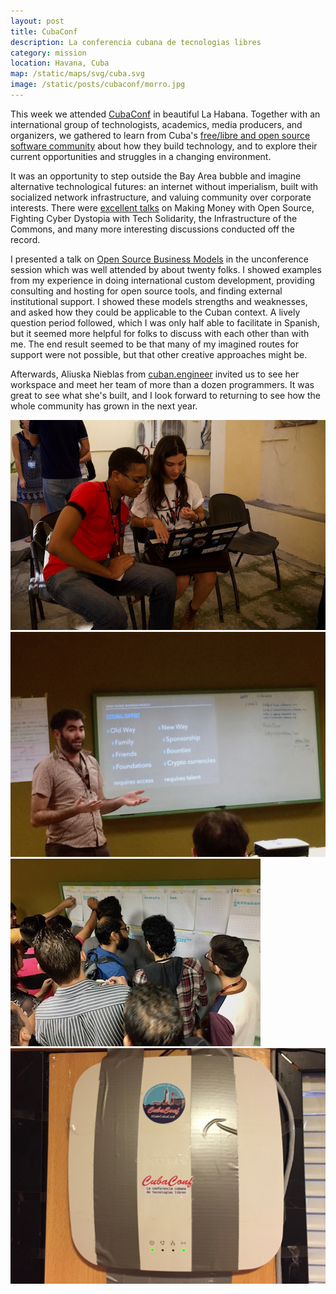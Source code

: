 ```yaml
---
layout: post
title: CubaConf
description: La conferencia cubana de tecnologias libres
category: mission
location: Havana, Cuba
map: /static/maps/svg/cuba.svg
image: /static/posts/cubaconf/morro.jpg
---
```


This week we attended [CubaConf](http://www.cubaconf.org) in beautiful La Habana. Together with an international group of technologists, academics, media producers, and organizers, we gathered to learn from Cuba's [free/libre and open source software community](https://gutl.jovenclub.cu) about how they build technology, and to explore their current opportunities and struggles in a changing environment.

It was an opportunity to step outside the Bay Area bubble and imagine alternative technological futures: an internet without imperialism, built with socialized network infrastructure, and valuing community over corporate interests. There were [excellent talks](https://www.youtube.com/playlist?list=PL3bvPCw5QCLLUcuEmK_7bRuy843LCVotG) on Making Money with Open Source, Fighting Cyber Dystopia with Tech Solidarity, the Infrastructure of the Commons, and many more interesting discussions conducted off the record.

I presented a talk on [Open Source Business Models](/static/posts/cubaconf/OpenSourceBusinessModels.pdf) in the unconference session which was well attended by about twenty folks. I showed examples from my experience in doing international custom development, providing consulting and hosting for open source tools, and finding external institutional support. I showed these models strengths and weaknesses, and asked how they could be applicable to the Cuban context. A lively question period followed, which I was only half able to facilitate in Spanish, but it seemed more helpful for folks to discuss with each other than with me. The end result seemed to be that many of my imagined routes for support were not possible, but that other creative approaches might be.

Afterwards, Aliuska Nieblas from [cuban.engineer](https://aleph.engineering/excellentpeople/) invited us to see her workspace and meet her team of more than a dozen programmers. It was great to see what she's built, and I look forward to returning to see how the whole community has grown in the next year.

<div class="full">
  <div class="inline third left">
    <img src="/static/posts/cubaconf/discussion.jpg">
  </div>

  <div class="inline third left">
    <img src="/static/posts/cubaconf/talk.jpg">
  </div>
</div>

<div class="full">
  <div class="inline third left">
    <img src="/static/posts/cubaconf/scrum.jpg">
  </div>

  <div class="inline third left">
    <img src="/static/posts/cubaconf/wifi.jpg">
  </div>
</div>